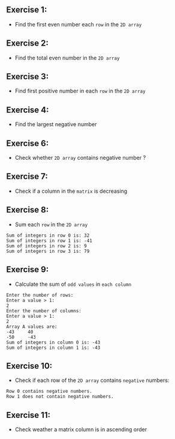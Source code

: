 ## Exercise 1:
- Find the first even number each `row` in the `2D array` 
## Exercise 2:
- Find the total even number in the `2D array`
## Exercise 3:
- Find first positive number in each `row` in the `2D array`
## Exercise 4:
- Find the largest negative number
## Exercise 6:
- Check whether `2D array` contains negative number ?
## Exercise 7:
- Check if a column in the `matrix` is decreasing
## Exercise 8:
- Sum each `row` in the `2D array`
```
Sum of integers in row 0 is: 32
Sum of integers in row 1 is: -41
Sum of integers in row 2 is: 9
Sum of integers in row 3 is: 79
```
## Exercise 9:
- Calculate the sum of `odd values` in `each column`
```
Enter the number of rows: 
Enter a value > 1: 
2
Enter the number of columns:
Enter a value > 1: 
2
Array A values are: 
-43     40
-50     -43
Sum of integers in column 0 is: -43
Sum of integers in column 1 is: -43
```

## Exercise 10:
- Check if each row of the `2D array` contains `negative` numbers:
```
Row 0 contains negative numbers.
Row 1 does not contain negative numbers.
```
## Exercise 11:
- Check weather a matrix column is in ascending order
